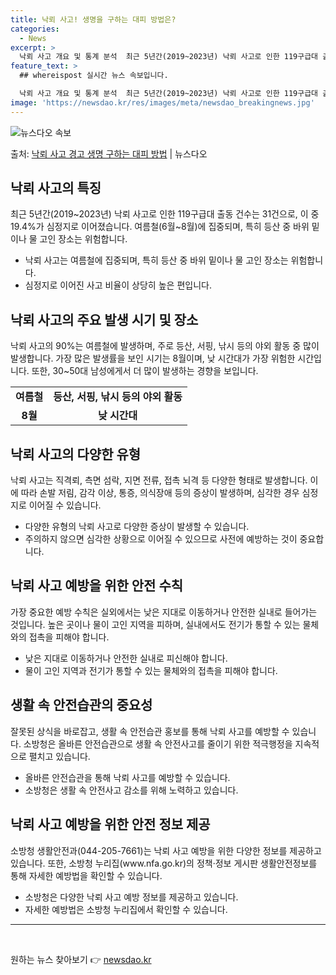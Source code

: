 ```yaml
---
title: 낙뢰 사고! 생명을 구하는 대피 방법은?
categories:
  - News
excerpt: >
  낙뢰 사고 개요 및 통계 분석  최근 5년간(2019~2023년) 낙뢰 사고로 인한 119구급대 출동 건수는…
feature_text: >
  ## whereispost 실시간 뉴스 속보입니다.

  낙뢰 사고 개요 및 통계 분석  최근 5년간(2019~2023년) 낙뢰 사고로 인한 119구급대 출동 건수는…
image: 'https://newsdao.kr/res/images/meta/newsdao_breakingnews.jpg'
---
```


![뉴스다오 속보](https://newsdao.kr/res/images/meta/newsdao_breakingnews.jpg)

<p>출처: <a href="https://newsdao.kr/4357" rel="dofollow">낙뢰 사고 경고 생명 구하는 대피 방법</a> | 뉴스다오</p>

<h2 data-ke-size="size26">낙뢰 사고의 특징</h2>
<p data-ke-size="size16">최근 5년간(2019~2023년) 낙뢰 사고로 인한 119구급대 출동 건수는 31건으로, 이 중 19.4%가 심정지로 이어졌습니다. 여름철(6월~8월)에 집중되며, 특히 등산 중 바위 밑이나 물 고인 장소는 위험합니다.</p>
<ul>
<li>낙뢰 사고는 여름철에 집중되며, 특히 등산 중 바위 밑이나 물 고인 장소는 위험합니다.</li>
<li>심정지로 이어진 사고 비율이 상당히 높은 편입니다.</li>
</ul>

<h2 data-ke-size="size26">낙뢰 사고의 주요 발생 시기 및 장소</h2>
<p data-ke-size="size16">낙뢰 사고의 90%는 여름철에 발생하며, 주로 등산, 서핑, 낚시 등의 야외 활동 중 많이 발생합니다. 가장 많은 발생률을 보인 시기는 8월이며, 낮 시간대가 가장 위험한 시간입니다. 또한, 30~50대 남성에게서 더 많이 발생하는 경향을 보입니다.</p>
<table>
<tr>
<td style="text-align: center; height: 17px;"><b>여름철</b></td>
<td style="text-align: center; height: 17px;"><b>등산, 서핑, 낚시 등의 야외 활동</b></td>
</tr>
<tr>
<td style="text-align: center; height: 17px;"><b>8월</b></td>
<td style="text-align: center; height: 17px;"><b>낮 시간대</b></td>
</tr>
</table>

<h2 data-ke-size="size26">낙뢰 사고의 다양한 유형</h2>
<p data-ke-size="size16">낙뢰 사고는 직격뢰, 측면 섬락, 지면 전류, 접촉 뇌격 등 다양한 형태로 발생합니다. 이에 따라 손발 저림, 감각 이상, 통증, 의식장애 등의 증상이 발생하며, 심각한 경우 심정지로 이어질 수 있습니다.</p>
<ul>
<li>다양한 유형의 낙뢰 사고로 다양한 증상이 발생할 수 있습니다.</li>
<li>주의하지 않으면 심각한 상황으로 이어질 수 있으므로 사전에 예방하는 것이 중요합니다.</li>
</ul>

<h2 data-ke-size="size26">낙뢰 사고 예방을 위한 안전 수칙</h2>
<p data-ke-size="size16">가장 중요한 예방 수칙은 실외에서는 낮은 지대로 이동하거나 안전한 실내로 들어가는 것입니다. 높은 곳이나 물이 고인 지역을 피하며, 실내에서도 전기가 통할 수 있는 물체와의 접촉을 피해야 합니다.</p>
<ul>
<li>낮은 지대로 이동하거나 안전한 실내로 피신해야 합니다.</li>
<li>물이 고인 지역과 전기가 통할 수 있는 물체와의 접촉을 피해야 합니다.</li>
</ul>

<h2 data-ke-size="size26">생활 속 안전습관의 중요성</h2>
<p data-ke-size="size16">잘못된 상식을 바로잡고, 생활 속 안전습관 홍보를 통해 낙뢰 사고를 예방할 수 있습니다. 소방청은 올바른 안전습관으로 생활 속 안전사고를 줄이기 위한 적극행정을 지속적으로 펼치고 있습니다.</p>
<ul>
<li>올바른 안전습관을 통해 낙뢰 사고를 예방할 수 있습니다.</li>
<li>소방청은 생활 속 안전사고 감소를 위해 노력하고 있습니다.</li>
</ul>

<h2 data-ke-size="size26">낙뢰 사고 예방을 위한 안전 정보 제공</h2>
<p data-ke-size="size16">소방청 생활안전과(044-205-7661)는 낙뢰 사고 예방을 위한 다양한 정보를 제공하고 있습니다. 또한, 소방청 누리집(www.nfa.go.kr)의 정책·정보 게시판 생활안전정보를 통해 자세한 예방법을 확인할 수 있습니다.</p>
<ul>
<li>소방청은 다양한 낙뢰 사고 예방 정보를 제공하고 있습니다.</li>
<li>자세한 예방법은 소방청 누리집에서 확인할 수 있습니다.</li>
</ul>
<hr>
<p data-ke-size="size16">&nbsp;</p> 

원하는 뉴스 찾아보기 👉 <a href="https://newsdao.kr" rel="dofollow">newsdao.kr</a>



